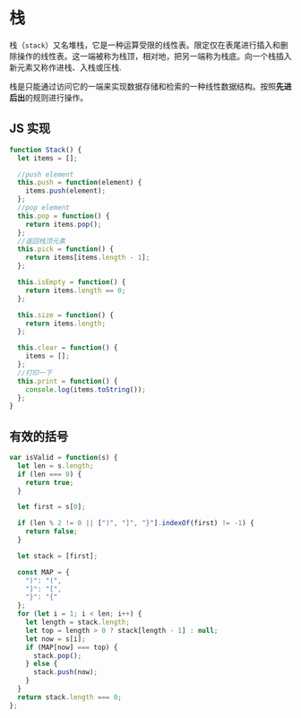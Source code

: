 # 栈

栈（`stack`）又名堆栈，它是一种运算受限的线性表。限定仅在表尾进行插入和删除操作的线性表。这一端被称为栈顶，相对地，把另一端称为栈底。向一个栈插入新元素又称作进栈、入栈或压栈.

栈是只能通过访问它的一端来实现数据存储和检索的一种线性数据结构。按照**先进后出**的规则进行操作。

## JS 实现

```js
function Stack() {
  let items = [];

  //push element
  this.push = function(element) {
    items.push(element);
  };
  //pop element
  this.pop = function() {
    return items.pop();
  };
  //返回栈顶元素
  this.pick = function() {
    return items[items.length - 1];
  };

  this.isEmpty = function() {
    return items.length == 0;
  };

  this.size = function() {
    return items.length;
  };

  this.clear = function() {
    items = [];
  };
  //打印一下
  this.print = function() {
    console.log(items.toString());
  };
}
```

## 有效的括号

```js
var isValid = function(s) {
  let len = s.length;
  if (len === 0) {
    return true;
  }

  let first = s[0];

  if (len % 2 != 0 || [")", "]", "}"].indexOf(first) != -1) {
    return false;
  }

  let stack = [first];

  const MAP = {
    ")": "(",
    "]": "[",
    "}": "{"
  };
  for (let i = 1; i < len; i++) {
    let length = stack.length;
    let top = length > 0 ? stack[length - 1] : null;
    let now = s[i];
    if (MAP[now] === top) {
      stack.pop();
    } else {
      stack.push(now);
    }
  }
  return stack.length === 0;
};
```

